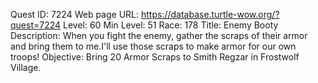 Quest ID: 7224
Web page URL: https://database.turtle-wow.org/?quest=7224
Level: 60
Min Level: 51
Race: 178
Title: Enemy Booty
Description: When you fight the enemy, gather the scraps of their armor and bring them to me.I'll use those scraps to make armor for our own troops!
Objective: Bring 20 Armor Scraps to Smith Regzar in Frostwolf Village.
